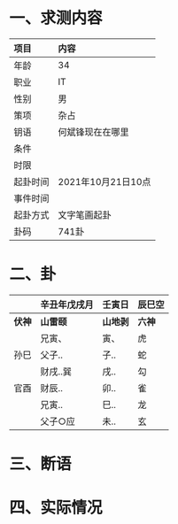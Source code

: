 # 一、求测内容
|项目|内容|
|:-|:-|
|年龄|34|
|职业|IT|
|性别|男|
|策项|杂占|
|钥语|何斌锋现在在哪里|
|条件||
|时限||
|起卦时间|2021年10月21日10点|
|事件时间||
|起卦方式|文字笔画起卦|
|卦码|741卦|

# 二、卦
||辛丑年戊戌月|壬寅日|辰巳空|
|:-|:-|:-|:-|
|**伏神**|**山雷颐**|**山地剥**|**六神**|
||兄寅、|寅、|虎|
|孙巳|父子..|子..|蛇|
||财戌..巽|戌..|勾|
|官酉|财辰..|卯..|雀|
||兄寅..|巳..|龙|
||父子○应|未..|玄|


# 三、断语

# 四、实际情况